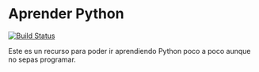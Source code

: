 # Aprender Python

[![Build Status](https://travis-ci.org/LaJaqueria/aprender-python.svg?branch=master)](https://travis-ci.org/LaJaqueria/aprender-python)

Este es un recurso para poder ir aprendiendo Python poco a poco aunque no sepas programar.
